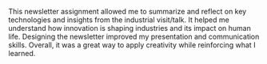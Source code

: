 This newsletter assignment allowed me to summarize and reflect on key technologies and insights from the industrial visit/talk. It helped me understand how innovation is shaping industries and its impact on human life. Designing the newsletter improved my presentation and communication skills. Overall, it was a great way to apply creativity while reinforcing what I learned.
